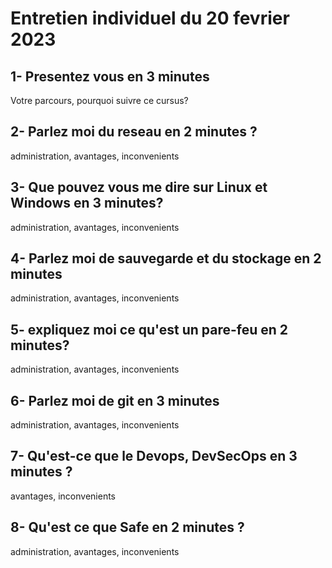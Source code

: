 # Entretien individuel du 20 fevrier 2023

## 1- Presentez vous en 3 minutes
Votre parcours, pourquoi suivre ce cursus?

## 2- Parlez moi du reseau en 2 minutes ?
administration, avantages, inconvenients

## 3- Que pouvez vous me dire sur Linux et  Windows en 3 minutes? 
administration, avantages, inconvenients

## 4- Parlez moi de sauvegarde et du stockage  en 2 minutes
administration, avantages, inconvenients

## 5- expliquez moi ce qu'est un pare-feu en 2 minutes? 
administration, avantages, inconvenients

## 6- Parlez moi de git en 3 minutes 
administration, avantages, inconvenients

## 7- Qu'est-ce que le Devops, DevSecOps en 3 minutes ?
avantages, inconvenients

## 8- Qu'est ce que Safe en 2 minutes ? 
administration, avantages, inconvenients
 
